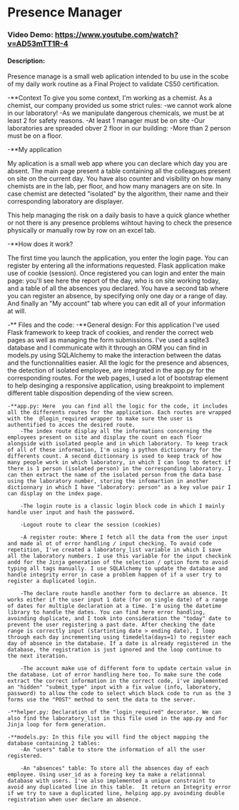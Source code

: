 # Presence Manager
### Video  Demo: https://www.youtube.com/watch?v=AD53mTT1R-4
#### Description:

Presence manage is a small web aplication intended to bu use in  the scobe of my daily work routine as a Final Project to validate CS50 certification.

-**Context
To give you some context, I'm working as a chemist. As a chemist, our company provided us some strict rules: 
-we cannot work alone in  our laboratory! 
    -As we manipulate dangerous chemicals, we must be at least 2 for safety reasons.
-At least 1 manager must be on site
-Our laboratories are spreaded obver 2 floor in our building:
    -More than 2 person must be on a floor.

-**My application

My aplication is a small web app where you can declare which day you are absent. The main page present a table containing all the colleagues present on site on the current day.
You have also counter and visibility on how many chemists are in the lab, per floor, and how many managers are on site. 
In case chemist are detected "isolated" by the algorithm, their name and their corresponding laboratory are displayer.

This help managing the risk on a daily basis to have a quick glance whether or not there is any presence problems wihtout having to check the presence physically or manually row by row on an excel tab.

-**How does it work? 

The first time you launch the application, you enter the login page. You can register by entering all the informations requested. Flask application make use of cookie (session).
Once registered you can login and enter the main page: you'll see here the report of the day, who is on site working today, and a table of all the absences you declared.
You have a second tab where you can register an absence, by specifying only one day or a range of day.
And finally an "My account" tab where you can edit all of your information at will.

-** Files and the code:
    -**General design: For this application I've used Flask framework to keep track of cookies, and render the correct web pages as well as managing the form submissions. I've used a sqlite3 database and I communicate with it through an ORM you can find in models.py using SQLAlchemy to make the interaction between the datas and the functionnalities easier. All the logic  for the presence and absences, the detection of isolated employee, are integrated in the app.py for the corresponding routes. For the web pages, I used a lot of bootstrap element to help desinging a responsive application, using breakpoint to implement different table disposition depending of the view screen. 

    -**app.py: Here  you can find all the logic for the code, it includes all the differents routes for the application. Each routes are wrapped with the  @login_required wrapper to make sure the user is authentified to acces the desired route. 
        -The index route display all the informations concerning the employees present on site and display the count on each floor alongside with isolated people and in which laboratory. To keep track of all of these information, I'm using a python dictionnary for the differents count. A second dictionnary is used to keep track of how many people work in which laboratory, in which I can loop to detect if there is 1 person (isolated person) in the corresponding laboratory. I can then extract the name of the isolated person from the data base using the laboratory number, storing the infomartion in another dictionnary in which I have "laboratory: person" as a key value pair I can display on the index page.

        -The login route is a classic login block code in which I mainly handle user input and hash the password.

        -Logout route to clear the session (cookies)

        -A register route: Where I fetch all the data from the user input and made al ot of error handling / input checking. To avoid code repetition, I've created a laboratory_list variable in which I save all the laboratory numbers. I use this variable for the input checkink andd for the Jinja generation of the selection / option form to avoid typing all tags manually. I use SQLAlchemy to update the database and handle integrity error in case a problem happen of if a user try to register a duplicated login.

        -The declare route handle another form to declarre an absence. It works either if the user input 1 date (for on single date) of a range of dates for multiple declaration at a time. I'm using the datetime library to handle the dates. You can find here error handling, avoinding duplicate, and I took into consideration the "today" date to prevent the user registering a past date. After checking the date range is correctly input (startinting date > ending date), I loop through each day incrementing using timedelta(days=1) to register each day of absence in the database. If a date is already registered in the database, the registration is just ignored and the loop continue to the next iteration.

        -The account make use of different form to update certain value in the database. Lot of error handling here too. To make sure the code extract the correct information in the correct code, i've implemented an "hidden" "submit_type" input with a fix value (info, laboratory, password) to allow the code to select which block code to run as the 3 forms use the "POST" method to sent the data to the server.
    
    -**helper.py: Declaration of the "login_required" decorator. We can also find the laboratory_list in this file used in the app.py and for Jinja loop for form generation.

    -**models.py: In this file you will find the object mapping the database containing 2 tables:
        -An "users" table to store the information of all the user registered.

        -An "absences" table: To store all the absences day of each employee. Using user_id as a foreing key ta make a relationnal database with users. I've also implemented a unique constraint to avoid any duplicated line in this table.  It return an Integrity error if we try to save a duplicated line, helping app.py avoinding double registration when user declare an absence.


